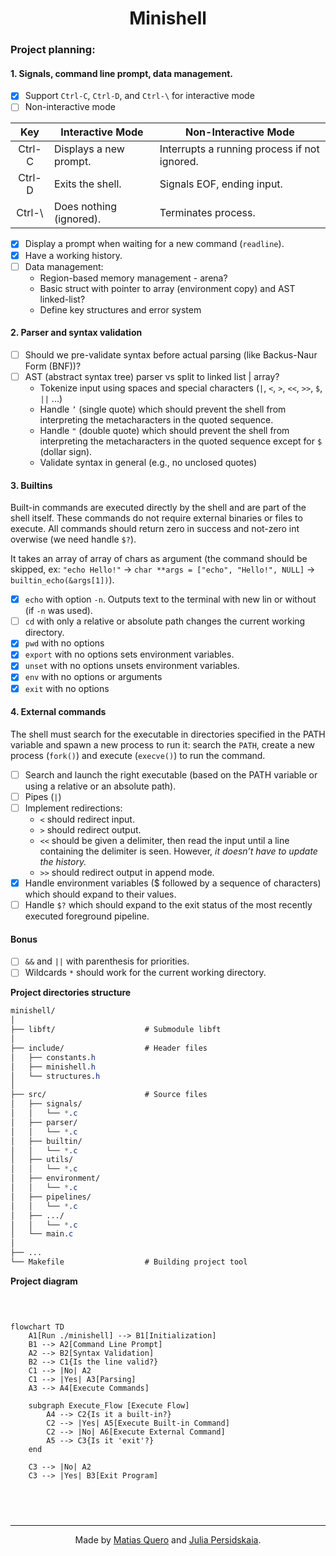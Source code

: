 <div align="center">
<!-- <p><a href="https://www.hive.fi/en/curriculum">Hive (42 School Network)</a></p> -->
<h1>Minishell</h1> 
</div>

### Project planning:  

#### 1. Signals, command line prompt, data management.   
- [x] Support `Ctrl-C`, `Ctrl-D`, and `Ctrl-\` for interactive mode  
- [ ] Non-interactive mode  

| Key    | Interactive Mode        | Non-Interactive Mode                        |
| :-----: | ------------------      | ----------------------                     |
| Ctrl-C | Displays a new prompt.  | Interrupts a running process if not ignored. |
| Ctrl-D | Exits the shell.        | Signals EOF, ending input.                  |
| Ctrl-\ | Does nothing (ignored). | Terminates process.                         |

- [x] Display a prompt when waiting for a new command (`readline`).  
- [x] Have a working history.  
- [ ] Data management:  
    * Region-based memory management - arena?  
    * Basic struct with pointer to array (environment copy) and AST linked-list?  
    * Define key structures and error system  

#### 2. Parser and syntax validation   
- [ ] Should we pre-validate syntax before actual parsing (like Backus-Naur Form (BNF))?   
- [ ] AST (abstract syntax tree) parser vs split to linked list | array?
    * Tokenize input using spaces and special characters (`|`, `<`, `>`, `<<`, `>>`, `$`, `||` ...)  
    * Handle `’` (single quote) which should prevent the shell from interpreting the metacharacters in the quoted sequence.    
	* Handle `"` (double quote) which should prevent the shell from interpreting the metacharacters in the quoted sequence except for `$` (dollar sign).
    * Validate syntax in general (e.g., no unclosed quotes)    

#### 3. Builtins  
Built-in commands are executed directly by the shell and are part of the shell itself. These commands do not require external binaries or files to execute. All commands should return zero in success and not-zero int overwise (we need handle `$?`).  

It takes an array of array of chars as argument (the command should be skipped, ex: `"echo Hello!"` -> `char **args = ["echo", "Hello!", NULL]` -> `builtin_echo(&args[1])`).  

- [x] `echo` with option `-n`. Outputs text to the terminal with new lin or without (if `-n` was used).  
- [ ] `cd` with only a relative or absolute path changes the current working directory.  
- [x] `pwd` with no options  
- [x] `export` with no options sets environment variables.  
- [x] `unset` with no options unsets environment variables.  
- [x] `env` with no options or arguments  
- [x] `exit` with no options  

#### 4. External commands  
The shell must search for the executable in directories specified in the PATH variable and spawn a new process to run it: search the `PATH`, create a new process (`fork()`) and execute (`execve()`) to run the command.   
- [ ] Search and launch the right executable (based on the PATH variable or using a relative or an absolute path).  
- [ ] Pipes (`|`)  
- [ ] Implement redirections:
    * `<` should redirect input.  
    * `>` should redirect output.
    * `<<` should be given a delimiter, then read the input until a line containing the delimiter is seen. However, *it doesn’t have to update the history.*
    * `>>` should redirect output in append mode.
- [x] Handle environment variables ($ followed by a sequence of characters) which should expand to their values.  
- [ ] Handle `$?` which should expand to the exit status of the most recently executed foreground pipeline.

#### Bonus  
- [ ] `&&` and `||` with parenthesis for priorities.  
- [ ] Wildcards `*` should work for the current working directory.  

**Project directories structure**  

```css
minishell/
│
├── libft/                    # Submodule libft
│
├── include/                  # Header files
│   ├── constants.h
│   ├── minishell.h
│   └── structures.h
│
├── src/                      # Source files
│   ├── signals/
│   │   └── *.c
│   ├── parser/
│   │   └── *.c
│   ├── builtin/
│   │   └── *.c
│   ├── utils/
│   │   └── *.c
│   ├── environment/
│   │   └── *.c
│   ├── pipelines/
│   │   └── *.c
│   ├── .../
│   │   └── *.c
│   └── main.c
│
├── ...
└── Makefile                  # Building project tool

```

**Project diagram**  

<div style="width: 400px; height: auto; overflow: auto;">
<pre>

```mermaid
flowchart TD
    A1[Run ./minishell] --> B1[Initialization]
    B1 --> A2[Command Line Prompt]
    A2 --> B2[Syntax Validation]
    B2 --> C1{Is the line valid?}
    C1 --> |No| A2
    C1 --> |Yes| A3[Parsing]
    A3 --> A4[Execute Commands]

    subgraph Execute_Flow [Execute Flow]
        A4 --> C2{Is it a built-in?}
        C2 --> |Yes| A5[Execute Built-in Command]
        C2 --> |No| A6[Execute External Command]
        A5 --> C3{Is it 'exit'?}
    end

    C3 --> |No| A2
    C3 --> |Yes| B3[Exit Program]
```
</pre> </div>

________  
<div align="center">
<p>Made by <a href="https://github.com/kerito-cl">Matias Quero</a> and <a href="https://github.com/ipersids">Julia Persidskaia</a>.</p>
</div>
